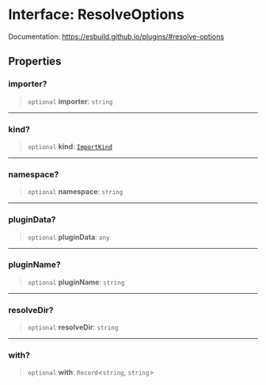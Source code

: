 # Interface: ResolveOptions

Documentation: https://esbuild.github.io/plugins/#resolve-options

## Properties

### importer?

> `optional` **importer**: `string`

***

### kind?

> `optional` **kind**: [`ImportKind`](../type-aliases/ImportKind.md)

***

### namespace?

> `optional` **namespace**: `string`

***

### pluginData?

> `optional` **pluginData**: `any`

***

### pluginName?

> `optional` **pluginName**: `string`

***

### resolveDir?

> `optional` **resolveDir**: `string`

***

### with?

> `optional` **with**: `Record`\<`string`, `string`\>
